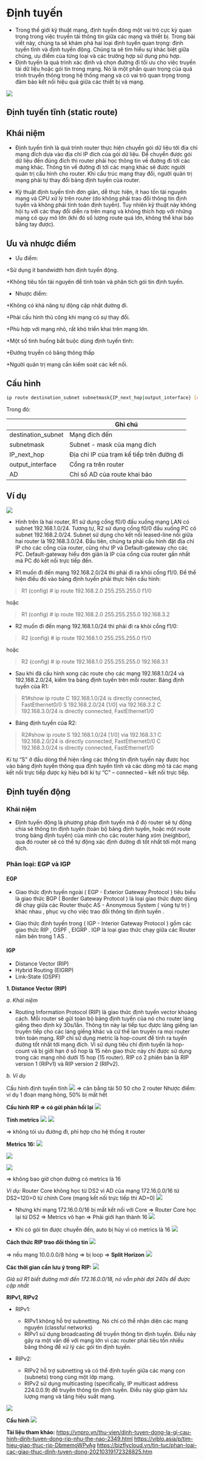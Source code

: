 # Định tuyến
- Trong thế giới kỹ thuật mạng, định tuyến đóng một vai trò cực kỳ quan trọng trong việc truyền tải thông tin giữa các mạng và thiết bị. Trong bài viết này, chúng ta sẽ khám phá hai loại định tuyến quan trọng: định tuyến tĩnh và định tuyến động. Chúng ta sẽ tìm hiểu sự khác biệt giữa chúng, ưu điểm của từng loại và các trường hợp sử dụng phù hợp.
- Định tuyến là quá trình xác định và chọn đường đi tối ưu cho việc truyền tải dữ liệu hoặc gói tin trong mạng. Nó là một phần quan trọng của quá trình truyền thông trong hệ thống mạng và có vai trò quan trọng trong đảm bảo kết nối hiệu quả giữa các thiết bị và mạng.

![](https://maychuvatly.com/wp-content/uploads/2020/11/Dinh-tuyen-800x261.png)

## Định tuyến tĩnh (static route)

## Khái niệm

- Định tuyến tĩnh là quá trình router thực hiện chuyển gói dữ liệu tới địa chỉ mạng đích dựa vào địa chỉ IP đích của gói dữ liệu. Để chuyển được gói dữ liệu đến đúng đích thì router phải học thông tin về đường đi tới các mạng khác. Thông tin về đường đi tới các mạng khác sẽ được người quản trị cấu hình cho router. Khi cấu trúc mạng thay đổi, người quản trị mạng phải tự thay đổi bảng định tuyến của router.

- Kỹ thuật định tuyến tĩnh đơn giản, dễ thực hiện, ít hao tốn tài nguyên mạng và CPU xử lý trên router (do không phải trao đổi thông tin định tuyến và không phải tính toán định tuyến). Tuy nhiên kỹ thuật này không hội tụ với các thay đổi diễn ra trên mạng và không thích hợp với những mạng có quy mô lớn (khi đó số lượng route quá lớn, không thể khai báo bằng tay được).

## Ưu và nhược điểm

- Ưu điểm:

 +Sử dụng ít bandwidth hơn định tuyến động.

 +Không tiêu tốn tài nguyên để tính toán và phân tích gói tin định tuyến.

- Nhược điểm:

 +Không có khả năng tự động cập nhật đường đi.

 +Phải cấu hình thủ công khi mạng có sự thay đổi.

 +Phù hợp với mạng nhỏ, rất khó triển khai trên mạng lớn.

 +Một số tình huống bắt buộc dùng định tuyến tĩnh:

 +Đường truyền có băng thông thấp

 +Người quản trị mạng cần kiểm soát các kết nối.

## Cấu hình

```sh
ip route destination_subnet subnetmask{IP_next_hop|output_interface} [AD]
```
Trong đó:

|              | Ghi chú                                    |
|----------------------|--------------------------------------------|
| destination_subnet   | Mạng đích đến                              |
| subnetmask           | Subnet - mask của mạng đích                 |
| IP_next_hop          | Địa chỉ IP của trạm kế tiếp trên đường đi    |
| output_interface     | Cổng ra trên router                        |
| AD                   | Chỉ số AD của route khai báo                |

## Ví dụ

![](https://vnpro.vn/upload/user/images/Th%C6%B0%20Vi%E1%BB%87n/S%C6%A1-%C4%91%E1%BB%93-v%C3%AD-d%E1%BB%A5.jpg)

- Hình trên là hai router, R1 sử dụng cổng f0/0 đấu xuống mạng LAN có subnet 192.168.1.0/24. Tương tự, R2 sử dụng cổng f0/0 đấu xuống PC có subnet 192.168.2.0/24. Subnet sử dụng cho kết nối leased-line nối giữa hai router là 192.168.3.0/24. Đầu tiên, chúng ta phải cấu hình đặt địa chỉ IP cho các cổng của router, cũng như IP và Default-gateway cho các PC. Default-gateway hiểu đơn giản là IP của cổng của router gần nhất mà PC đó kết nối trực tiếp đến.

- R1 muốn đi đến mạng 192.168.2.0/24 thì phải đi ra khỏi cổng f1/0. Để thể hiện điều đó vào bảng định tuyến phải thực hiện cấu hình:

> R1 (config) # ip route 192.168.2.0 255.255.255.0 f1/0

hoặc

> R1 (config) # ip route 192.168.2.0 255.255.255.0 192.168.3.2

- R2 muốn đi đến mạng 192.168.1.0/24 thì phải đi ra khỏi cổng f1/0:

> R2 (config) # ip route 192.168.1.0 255.255.255.0 f1/0

hoặc

> R2 (config) # ip route 192.168.1.0 255.255.255.0 192.168.3.1

- Sau khi đã cấu hình xong các route cho các mạng 192.168.1.0/24 và 192.168.2.0/24, kiểm tra bảng định tuyến trên mỗi router: Bảng định tuyến của R1:

> R1#show ip route
C 192.168.1.0/24 is directly connected, FastEthernet0/0
S 192.168.2.0/24 [1/0] via 192.168.3.2
C 192.168.3.0/24 is directly connected, FastEthernet1/0

- Bảng định tuyến của R2:

> R2#show ip route
S 192.168.1.0/24 [1/0] via 192.168.3.1
C 192.168.2.0/24 is directly connected, FastEthernet0/0
C 192.168.3.0/24 is directly connected, FastEthernet1/0

Kí tự “S” ở đầu dòng thể hiện rằng các thông tin định tuyến này được học vào bảng định tuyến thông qua định tuyến tĩnh và các dòng mô tả các mạng kết nối trực tiếp được ký hiệu bởi kí tự “C” – connected – kết nối trực tiếp.



## Định tuyến động

### Khái niệm

- Định tuyến động là phương pháp định tuyến mà ở đó router sẽ tự động chia sẻ thông tin định tuyến (toàn bộ bảng định tuyến, hoặc một route trong bảng định tuyến) của mình cho các router hàng xóm (neighbor), qua đó router sẽ có thể tự động xác định đường đi tốt nhất tới một mạng đích.

### Phân loại: EGP và IGP 

#### EGP

- Giao thức định tuyến ngoài ( EGP - Exterior Gateway Protocol ) tiêu biểu là giao thức BGP ( Border Gateway Protocol ) là loại giao thức được dùng để chạy giữa các Router thuộc AS - Anonymous System ( vùng tự trị ) khác nhau , phục vụ cho việc trao đổi thông tin định tuyến .

- Giao thức định tuyến trong ( IGP - Interior Gateway Protocol ) gồm các giao thức RIP , OSPF , EIGRP . IGP là loại giao thức chạy giữa các Router nằm bên trong 1 AS . 

#### IGP
- Distance Vector (RIP)
- Hybrid Routing (EIGRP)
- Link-State (OSPF)

**1. Distance Vector (RIP)**

*a. Khái niệm*
- Routing Information Protocol (RIP) là giao thức định tuyến vector khoảng cách. Mỗi router sẽ gửi toàn bộ bảng định tuyến của nó cho router láng giềng theo định kỳ 30s/lần. Thông tin này lại tiếp tục được láng giềng lan truyền tiếp cho các láng giềng khác và cứ thế lan truyền ra mọi router trên toàn mạng. RIP chỉ sử dụng metric là hop-count để tính ra tuyến đường tốt nhất tới mạng đích. Vì sử dụng tiêu chí định tuyến là hop-count và bị giới hạn ở số hop là 15 nên giao thức này chỉ được sử dụng trong các mạng nhỏ dưới 15 hop (15 router). RIP có 2 phiên bản là RIP version 1 (RIPv1) và RIP version 2 (RIPv2).

*b. Ví dụ*

Cấu hình định tuyến tĩnh
![](https://scontent.fhan2-5.fna.fbcdn.net/v/t1.15752-9/350375573_780000983505937_214357928522389806_n.png?_nc_cat=109&ccb=1-7&_nc_sid=ae9488&_nc_ohc=0sIcSb1RypkAX_5XlhJ&_nc_oc=AQn8KW3yOc8JK9TvSZd9jaVUhQlfVD1ThIy2yWiQT7spFG49CL1cs9M-MFYXBTizQ3k&_nc_ht=scontent.fhan2-5.fna&oh=03_AdR15wavZcXemgMOvvYKYXNs1aqkPvojbbNp8UpFd3xfFA&oe=649D28BD)
=> cân bằng tải 50 50 cho 2 router
Nhược điểm: ví dụ 1 đoạn mạng hỏng, 50% bị mất hết

**Cấu hình RIP => có gửi phản hồi lại**
![](https://scontent.fhan2-3.fna.fbcdn.net/v/t1.15752-9/350239245_1478202716258412_8523284028201460734_n.png?_nc_cat=101&ccb=1-7&_nc_sid=ae9488&_nc_ohc=Sz2kFcsRlScAX9faofM&_nc_ht=scontent.fhan2-3.fna&oh=03_AdS5h9M2XkQfO0NB9WDvKIFmiEiNC_lMeMql-NpKXt2Rlw&oe=649D1C74)

**Tính metrics**
![](https://scontent.fhan2-5.fna.fbcdn.net/v/t1.15752-9/350297122_190934467236890_3285874552135082726_n.png?_nc_cat=107&ccb=1-7&_nc_sid=ae9488&_nc_ohc=-PNp9nsyimwAX8QFDkD&_nc_ht=scontent.fhan2-5.fna&oh=03_AdToWcM5y9QNGoB2l9oUrMcJXJavoQ4wouBI209tGF--lg&oe=649D1C17)
![](https://scontent.fhan2-4.fna.fbcdn.net/v/t1.15752-9/349314046_1318731312071158_1399180318381463680_n.png?_nc_cat=110&ccb=1-7&_nc_sid=ae9488&_nc_ohc=g3Hb6rIg9RgAX_gkFXT&_nc_ht=scontent.fhan2-4.fna&oh=03_AdS3qOMiZuglH2y5IqIh6c42yNKXA7UCxlEigErLFMh6Aw&oe=649D2B3B)

=> không tói ưu đường đi, phì hợp cho hệ thống ít router

**Metrics 16:**
![](https://scontent.fhan2-4.fna.fbcdn.net/v/t1.15752-9/350375664_249542827667912_1580103675101430507_n.png?_nc_cat=110&ccb=1-7&_nc_sid=ae9488&_nc_ohc=218unuIjzmcAX-7MeZq&_nc_ht=scontent.fhan2-4.fna&oh=03_AdT1eJ6MwgGqVLNlshZdQXaT0lJvZ4CaM5hcXBSnR7zOwA&oe=649CF6FE)

![](https://scontent.fhan2-3.fna.fbcdn.net/v/t1.15752-9/350383163_834646801602782_387309679404082188_n.png?_nc_cat=108&ccb=1-7&_nc_sid=ae9488&_nc_ohc=TBBca8EQQ60AX8C3_wr&_nc_ht=scontent.fhan2-3.fna&oh=03_AdTbvc_mrZkZpZzkFOV7MDtfobzr2kd7UvWH9gb7XF0Jug&oe=649D1C28)

![](https://scontent.fhan2-5.fna.fbcdn.net/v/t1.15752-9/350374692_531808478976857_728203120339016927_n.png?_nc_cat=104&ccb=1-7&_nc_sid=ae9488&_nc_ohc=K0bx7aKtP4gAX_qW6LV&_nc_ht=scontent.fhan2-5.fna&oh=03_AdS2XAtj-VGS-GTZy_x78UVFraWLcZNvWmI6SvjU_pgqoQ&oe=649D0199)

=> không bao giờ chọn đường có metrics là 16 

*Ví dụ:*
Router Core không học từ DS2 vì AD của mạng 172.16.0.0/16 từ DS2=120>0 từ chính Core (mạng kết nối trực tiếp thì AD=0)
![](https://scontent.fhan2-4.fna.fbcdn.net/v/t1.15752-9/350380346_3105002066473688_5581318517432863882_n.png?_nc_cat=100&ccb=1-7&_nc_sid=ae9488&_nc_ohc=hAhmtISWJGAAX9lHVpR&_nc_ht=scontent.fhan2-4.fna&oh=03_AdSOI-IeoUbOQLv-dPoL5bvZU9duADxGrRgsOIhSpGQRnQ&oe=649D263A)
- Nhưng khi mạng 172.16.0.0/16 bị mất kết nối với Core => Router Core học lại từ DS2 => Metrics vô hạn => Phải giới hạn thành 16
![](https://scontent.fhan2-3.fna.fbcdn.net/v/t1.15752-9/350045918_995200904969929_1789940944085656716_n.png?_nc_cat=108&ccb=1-7&_nc_sid=ae9488&_nc_ohc=XtVn19JQfrIAX-wqns2&_nc_ht=scontent.fhan2-3.fna&oh=03_AdTQATHYqNlrekAK534eQEZ4tD0Y1MKagZIEm1HFlYcKLw&oe=649D0115)

- Khi có gói tin được chuyển đến, auto bị hủy vì có metrics là 16
![](https://scontent.fhan2-3.fna.fbcdn.net/v/t1.15752-9/350091151_219878047474769_3984975842411867705_n.png?_nc_cat=102&ccb=1-7&_nc_sid=ae9488&_nc_ohc=p_J4uc-kgTAAX-8mx4E&_nc_ht=scontent.fhan2-3.fna&oh=03_AdQODTLS6MJWJe2ubxmxGRWM-LKCFr1ZNjVk-SaymaXbyQ&oe=649D2724)

**Cách thức RIP trao đổi thông tin**
![](https://scontent.fhan2-5.fna.fbcdn.net/v/t1.15752-9/350385835_1234506874101615_1670048908091072155_n.png?_nc_cat=104&ccb=1-7&_nc_sid=ae9488&_nc_ohc=tGeYkDoSDxYAX-q2xI5&_nc_ht=scontent.fhan2-5.fna&oh=03_AdSH42xL10VaFLOFj6ro8nZ-MoP8nTJ5PkoTKJzmhiHHpg&oe=649D2D2A)

=> nếu mạng 10.0.0.0/8 hỏng => bị loop => **Split Horizon**
![](https://scontent.fhan2-5.fna.fbcdn.net/v/t1.15752-9/350167389_778123957235056_5690448647117526613_n.png?_nc_cat=109&ccb=1-7&_nc_sid=ae9488&_nc_ohc=wYkP0g4DpDgAX-ClQgY&_nc_ht=scontent.fhan2-5.fna&oh=03_AdQfUSAVGH3K64MdwnHyrAeEEs5q4CiEF2LEFHjU-G5_Pw&oe=649D1A59)

**Các thời gian cần lưu ý trong RIP:**
![](https://scontent.fhan2-3.fna.fbcdn.net/v/t1.15752-9/350385861_626874119352030_3714166165255444737_n.png?_nc_cat=108&ccb=1-7&_nc_sid=ae9488&_nc_ohc=3KaEnHwsGFUAX-PY-mU&_nc_ht=scontent.fhan2-3.fna&oh=03_AdS5vhW_Os3o2YoKPIyeFeOI3lY7nQBTh1gKVt_8lRCiIQ&oe=649D2D22)

*Giả sử R1 biết đường mới đến 172.16.0.0/18, nó vẫn phải đợi 240s để được cập nhất*

**RIPv1, RIPv2**
- RIPv1: 
  - RIPv1 không hỗ trợ subnetting. Nó chỉ có thể nhận diện các mạng nguyên (classful networks)
  - RIPv1 sử dụng broadcasting để truyền thông tin định tuyến. Điều này gây ra một vấn đề với mạng lớn vì các router phải tiêu tốn nhiều băng thông để xử lý các gói tin định tuyến.

- RIPv2:
  - RIPv2 hỗ trợ subnetting và có thể định tuyến giữa các mạng con (subnets) trong cùng một lớp mạng.
  - RIPv2 sử dụng multicasting (specifically, IP multicast address 224.0.0.9) để truyền thông tin định tuyến. Điều này giúp giảm lưu lượng mạng và tăng hiệu suất mạng.
  
![](https://scontent.fhan2-3.fna.fbcdn.net/v/t1.15752-9/349142239_482619754030743_2814931735663262172_n.png?_nc_cat=102&ccb=1-7&_nc_sid=ae9488&_nc_ohc=-YyXybQ-Z2MAX9T_r3X&_nc_ht=scontent.fhan2-3.fna&oh=03_AdQcgPfrQPKqV2HbzDDobZ_V7s1a6qOI57iOcyxX1zTaZA&oe=649D28DF)

**Cấu hình**
![](https://scontent.fhan2-4.fna.fbcdn.net/v/t1.15752-9/350702047_1507346046466238_6811663802413505060_n.png?_nc_cat=110&ccb=1-7&_nc_sid=ae9488&_nc_ohc=-a-IGxqBhgUAX9UOr41&_nc_ht=scontent.fhan2-4.fna&oh=03_AdTvkkuKfdXiGUGO2-Nnkanx_mp_xTqGMHOZAkGhK2iXyQ&oe=649D29C6)




**Tài liệu tham khảo:**
https://vnpro.vn/thu-vien/dinh-tuyen-dong-la-gi-cau-hinh-dinh-tuyen-dong-rip-nhu-the-nao-2349.html
https://viblo.asia/p/tim-hieu-giao-thuc-rip-DbmemoWPvAg
https://bizflycloud.vn/tin-tuc/phan-loai-cac-giao-thuc-dinh-tuyen-dong-20210319172328825.htm

